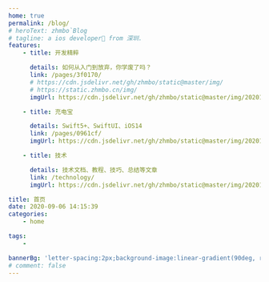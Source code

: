 ```yaml
---
home: true
permalink: /blog/
# heroText: zhmbo`Blog
# tagline: a ios developer🚀 from 深圳.
features:
    - title: 开发精粹

      details: 如何从入门到放弃，你学废了吗？
      link: /pages/3f0170/
      # https://cdn.jsdelivr.net/gh/zhmbo/static@master/img/
      # https://static.zhmbo.cn/img/
      imgUrl: https://cdn.jsdelivr.net/gh/zhmbo/static@master/img/20201029182647.png

    - title: 充电宝

      details: Swift5+、SwiftUI、iOS14
      link: /pages/0961cf/
      imgUrl: https://cdn.jsdelivr.net/gh/zhmbo/static@master/img/20201029182655.png

    - title: 技术

      details: 技术文档、教程、技巧、总结等文章
      link: /technology/
      imgUrl: https://cdn.jsdelivr.net/gh/zhmbo/static@master/img/20201029182710.png

title: 首页
date: 2020-09-06 14:15:39
categories:
    - home

tags:
    -

bannerBg: 'letter-spacing:2px;background-image:linear-gradient(90deg, rgba(50, 0, 0, 0.05) 3%, rgba(0, 0, 0, 0) 3%), linear-gradient(360deg, rgba(50, 0, 0, 0.05) 3%, rgba(0, 0, 0, 0) 3%);background-size:20px 20px;background-position:center center;' # auto => 网格纹背景(有bodyBgImg时无背景)，默认 | none => 无 | '大图地址' | background: 自定义背景样式       提示：如发现文本颜色不适应你的背景时可以到palette.styl修改$bannerTextColor变量
# comment: false
---
```

